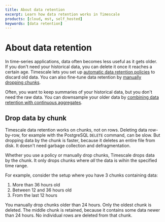 ```yaml
---
title: About data retention
excerpt: Learn how data retention works in Timescale
products: [cloud, mst, self_hosted]
keywords: [data retention]
---
```


# About data retention

In time-series applications, data often becomes less useful as it gets older. If
you don't need your historical data, you can delete it once it reaches a certain
age. Timescale lets you set up
[automatic data retention policies][retention-policy] to discard old data. You
can also fine-tune data retention by [manually dropping chunks][manual-drop].

Often, you want to keep summaries of your historical data, but you don't need
the raw data. You can downsample your older data by
[combining data retention with continuous aggregates][retention-with-caggs].

## Drop data by chunk

Timescale data retention works on chunks, not on rows. Deleting data
row-by-row, for example with the PostgreSQL `DELETE` command, can be slow. But
dropping data by the chunk is faster, because it deletes an entire file from
disk. It doesn't need garbage collection and defragmentation.

Whether you use a policy or manually drop chunks, Timescale drops data by the
chunk. It only drops chunks where _all_ the data is wihin the specified time
range.

For example, consider the setup where you have 3 chunks containing data:

1.  More than 36 hours old
1.  Between 12 and 36 hours old
1.  From the last 12 hours

You manually drop chunks older than 24 hours. Only the oldest chunk is deleted.
The middle chunk is retained, because it contains some data newer than 24 hours.
No individual rows are deleted from that chunk.

[manual-drop]: /use-timescale/:currentVersion:/data-retention/manually-drop-chunks/
[retention-policy]: /use-timescale/:currentVersion:/data-retention/create-a-retention-policy/
[retention-with-caggs]: /use-timescale/:currentVersion:/data-retention/data-retention-with-continuous-aggregates/
